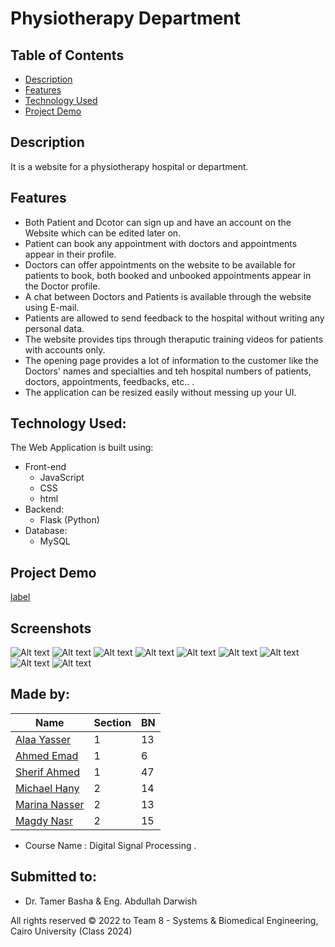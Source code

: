 # Physiotherapy Department 

## Table of Contents

- [Description](#description)
- [Features](#features)
- [Technology Used](#technology-used)
- [Project Demo](#project-demo)

## Description 
It is a website for a physiotherapy hospital or department.

## Features 
- Both Patient and Dcotor can sign up and have an account on the Website which can be edited later on.
- Patient can book any appointment with doctors and appointments appear in their profile.
- Doctors can offer appointments on the website to be available for patients to book, both booked and unbooked appointments appear in the Doctor profile.
- A chat between Doctors and Patients is available through the website using E-mail.
- Patients are allowed to send feedback to the hospital without writing any personal data.
- The website provides tips through theraputic training videos for patients with accounts only.
- The opening page provides a lot of information to the customer like the Doctors' names and specialties and teh hospital numbers of patients, doctors, appointments, feedbacks, etc.. .
- The application can be resized easily without messing up your UI.

## Technology Used:
The Web Application is built using:
- Front-end
  - JavaScript
  - CSS
  - html
- Backend:
  - Flask (Python)
- Database:
  - MySQL

## Project Demo
[label](../Photos/Muscle%20Care%20_%20Physiotherapy%20Department%20-%20Google%20Chrome%202023-01-28%2011-56-03.mp4)
## Screenshots
![Alt text](../Photos/1.png)
![Alt text](../Photos/5.png)
![Alt text](../Photos/2.png)
![Alt text](../Photos/3.png)
![Alt text](../Photos/4.png)
![Alt text](../Photos/Patient%20Message.png)
![Alt text](../Photos/Patient%20Profile.png)
![Alt text](../Photos/Patient%20Tips.png)
![Alt text](../Photos/patient.png)
## Made by:

| Name                           | Section | BN  |
| ------------------------------ | ------- | --- |
| [Alaa Yasser](https://github.com/alaayasser01)        | 1       | 13  |
| [Ahmed Emad](https://github.com/ahmeddemaad)        | 1       | 6  |
| [Sherif Ahmed](https://github.com/Sherif-2001)        | 1       | 47  |
| [Michael Hany](https://github.com/michaelhany510) | 2       | 14   |
| [Marina Nasser](https://github.com/MarinaNasser)    | 2       | 13  |
| [Magdy Nasr](https://github.com/MyProjectsProgress)  | 2       | 15  |

- Course Name : Digital Signal Processing .

## Submitted to:

- Dr. Tamer Basha & Eng. Abdullah Darwish

All rights reserved © 2022 to Team 8 - Systems & Biomedical Engineering, Cairo University (Class 2024)
